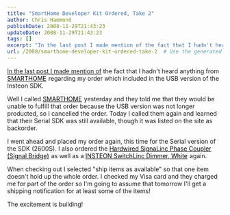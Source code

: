 ```yaml
---
title: "SmartHome Developer Kit Ordered, Take 2"
author: Chris Hammond
publishDate: 2008-11-29T21:43:23
updateDate: 2008-11-29T21:43:23
tags: []
excerpt: "In the last post I made mention of the fact that I hadn't heard anything from SMARTHOME regarding my order which included in the USB version of the Insteon SDK.   Well I called SMARTHOME yesterday and they told me that they would be unable to fulfill that order because the USB version was not longer producted, so I cancelled the order. Today I called them again and learned that their Serial SDK was still available, though it was listed on the site as backorder."
url: /2008/smarthome-developer-kit-ordered-take-2  # Use the generated URL with year
---
```

<p><a href="https://www.domoticsblog.com/DesktopModules/EngagePublish/itemlink.aspx?itemId=20">In the last post I made mention of</a> the fact that I hadn't heard anything from <a target="_blank" href="https://click.linksynergy.com/fs-bin/click?id=5s9KOchWgxI&amp;offerid=128527.10000181&amp;type=3&amp;subid=0"><font color="#000000">SMARTHOME</font></a><img height="1" alt="" width="1" border="0" src="https://ad.linksynergy.com/fs-bin/show?id=5s9KOchWgxI&amp;bids=128527.10000181&amp;type=3&amp;subid=0" /> regarding my order which included in the USB version of the Insteon SDK.</p> <p>Well I called <a target="_blank" href="https://click.linksynergy.com/fs-bin/click?id=5s9KOchWgxI&amp;offerid=128527.10000181&amp;type=3&amp;subid=0"><font color="#000000">SMARTHOME</font></a><img height="1" alt="" width="1" border="0" src="https://ad.linksynergy.com/fs-bin/show?id=5s9KOchWgxI&amp;bids=128527.10000181&amp;type=3&amp;subid=0" /> yesterday and they told me that they would be unable to fulfill that order because the USB version was not longer producted, so I cancelled the order. Today I called them again and learned that their Serial SDK was still available, though it was listed on the site as backorder.</p> <p>I went ahead and placed my order again, this time for the Serial version of the SDK (2600S). I also ordered the <a target="_blank" href="https://click.linksynergy.com/fs-bin/click?id=5s9KOchWgxI&amp;offerid=128527.1474&amp;type=2&amp;subid=0"><font color="#000000">Hardwired SignaLinc Phase Coupler (Signal Bridge)</font></a><img height="1" alt="" width="1" border="0" src="https://ad.linksynergy.com/fs-bin/show?id=5s9KOchWgxI&amp;bids=128527.1474&amp;type=2&amp;subid=0" /> as well as a <a target="_blank" href="https://click.linksynergy.com/fs-bin/click?id=5s9KOchWgxI&amp;offerid=128527.4992&amp;type=2&amp;subid=0"><font color="#000000">INSTEON SwitchLinc Dimmer, White</font></a><img height="1" alt="" width="1" border="0" src="https://ad.linksynergy.com/fs-bin/show?id=5s9KOchWgxI&amp;bids=128527.4992&amp;type=2&amp;subid=0" />&#160;again.</p> <p>When checking out I selected "ship items as available" so that one item doesn't hold up the whole order. I checked my Visa card and they charged me for part of the order so I'm going to assume that tomorrow I'll get a shipping notification for at least some of the items!</p> <p>The excitement is building!</p>
